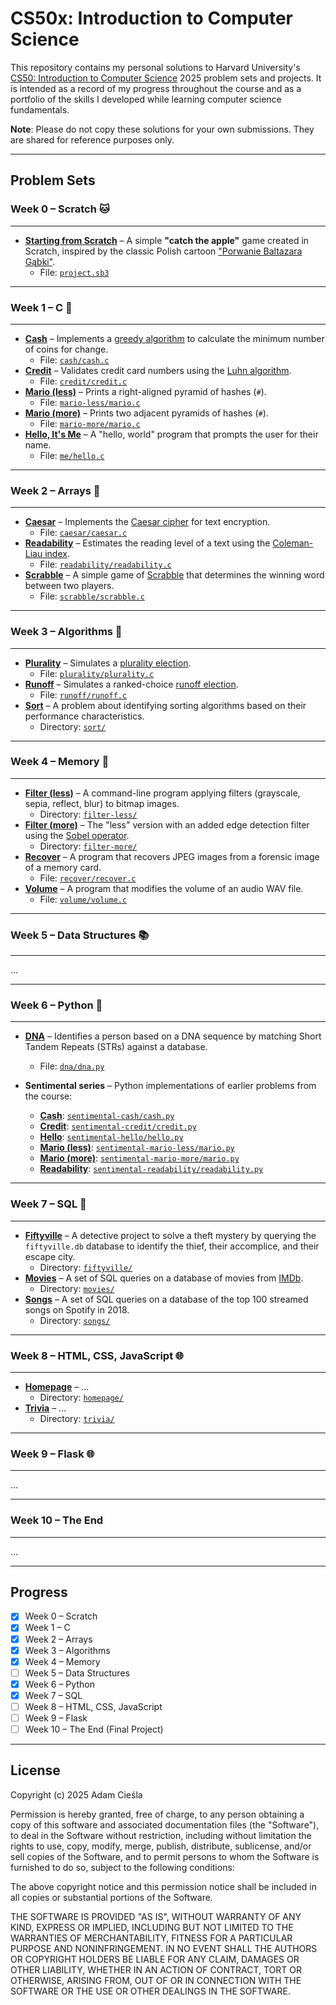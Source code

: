 # CS50x: Introduction to Computer Science

This repository contains my personal solutions to Harvard University's [CS50: Introduction to Computer Science](https://cs50.harvard.edu/x) 2025 problem sets and projects. It is intended as a record of my progress throughout the course and as a portfolio of the skills I developed while learning computer science fundamentals.

**Note**: Please do not copy these solutions for your own submissions. They are shared for reference purposes only.

---

## Problem Sets

### Week 0 – Scratch 🐱

---

- **[Starting from Scratch](https://cs50.harvard.edu/x/psets/0/scratch/)** – A simple **"catch the apple"** game created in Scratch, inspired by the classic Polish cartoon ["Porwanie Baltazara Gąbki"](https://en.wikipedia.org/wiki/The_Abduction_of_Balthazar_Sponge_(TV_series)).
  - File: [`project.sb3`](pset_0/project.sb3)

---

### Week 1 – C 🍄

---

- **[Cash](https://cs50.harvard.edu/x/psets/1/cash/)** – Implements a [greedy algorithm](https://en.wikipedia.org/wiki/Greedy_algorithm) to calculate the minimum number of coins for change.
  - File: [`cash/cash.c`](pset_1/cash/cash.c)
- **[Credit](https://cs50.harvard.edu/x/psets/1/credit/)** – Validates credit card numbers using the [Luhn algorithm](https://en.wikipedia.org/wiki/Luhn_algorithm).
  - File: [`credit/credit.c`](pset_1/credit/credit.c)
- **[Mario (less)](https://cs50.harvard.edu/x/psets/1/mario/less/)** – Prints a right-aligned pyramid of hashes (`#`).
  - File: [`mario-less/mario.c`](pset_1/mario-less/mario.c)
- **[Mario (more)](https://cs50.harvard.edu/x/psets/1/mario/more/)** – Prints two adjacent pyramids of hashes (`#`).
  - File: [`mario-more/mario.c`](pset_1/mario-more/mario.c)
- **[Hello, It's Me](https://cs50.harvard.edu/x/psets/1/me/)** – A "hello, world" program that prompts the user for their name.
  - File: [`me/hello.c`](pset_1/me/hello.c)

---

### Week 2 – Arrays 🔡

---

- **[Caesar](https://cs50.harvard.edu/x/psets/2/caesar/)** – Implements the [Caesar cipher](https://en.wikipedia.org/wiki/Caesar_cipher) for text encryption.
  - File: [`caesar/caesar.c`](pset_2/caesar/caesar.c)
- **[Readability](https://cs50.harvard.edu/x/psets/2/readability/)** – Estimates the reading level of a text using the [Coleman-Liau index](https://en.wikipedia.org/wiki/Coleman%E2%80%93Liau_index).
  - File: [`readability/readability.c`](pset_2/readability/readability.c)
- **[Scrabble](https://cs50.harvard.edu/x/psets/2/scrabble/)** – A simple game of [Scrabble](https://en.wikipedia.org/wiki/Scrabble) that determines the winning word between two players.
  - File: [`scrabble/scrabble.c`](pset_2/scrabble/scrabble.c)

---

### Week 3 – Algorithms 🔎

---

- **[Plurality](https://cs50.harvard.edu/x/psets/3/plurality/)** – Simulates a [plurality election](https://en.wikipedia.org/wiki/Plurality_voting).
  - File: [`plurality/plurality.c`](pset_3/plurality/plurality.c)
- **[Runoff](https://cs50.harvard.edu/x/psets/3/runoff/)** – Simulates a ranked-choice [runoff election](https://en.wikipedia.org/wiki/Instant-runoff_voting).
  - File: [`runoff/runoff.c`](pset_3/runoff/runoff.c)
- **[Sort](https://cs50.harvard.edu/x/psets/3/sort/)** – A problem about identifying sorting algorithms based on their performance characteristics.
  - Directory: [`sort/`](pset_3/sort)

---

### Week 4 – Memory 🧠

---

- **[Filter (less)](https://cs50.harvard.edu/x/psets/4/filter/less/)** – A command-line program applying filters (grayscale, sepia, reflect, blur) to bitmap images.
  - Directory: [`filter-less/`](pset_4/filter-less/)
- **[Filter (more)](https://cs50.harvard.edu/x/psets/4/filter/more/)** – The "less" version with an added edge detection filter using the [Sobel operator](https://en.wikipedia.org/wiki/Sobel_operator).
  - Directory: [`filter-more/`](pset_4/filter-more/)
- **[Recover](https://cs50.harvard.edu/x/psets/4/recover/)** – A program that recovers JPEG images from a forensic image of a memory card.
  - File: [`recover/recover.c`](pset_4/recover/recover.c)
- **[Volume](https://cs50.harvard.edu/x/psets/4/volume/)** – A program that modifies the volume of an audio WAV file.
  - File: [`volume/volume.c`](pset_4/volume/volume.c)

---

### Week 5 – Data Structures 📚

---

... 

---

### Week 6 – Python 🐍

---

- **[DNA](https://cs50.harvard.edu/x/psets/6/dna/)** – Identifies a person based on a DNA sequence by matching Short Tandem Repeats (STRs) against a database.
  - File: [`dna/dna.py`](pset_6/dna/dna.py)

- **Sentimental series** – Python implementations of earlier problems from the course:
  - **[Cash](https://cs50.harvard.edu/x/psets/6/cash/)**: [`sentimental-cash/cash.py`](pset_6/sentimental-cash/cash.py)
  - **[Credit](https://cs50.harvard.edu/x/psets/6/credit/)**: [`sentimental-credit/credit.py`](pset_6/sentimental-credit/credit.py)
  - **[Hello](https://cs50.harvard.edu/x/psets/6/hello/)**: [`sentimental-hello/hello.py`](pset_6/sentimental-hello/hello.py)
  - **[Mario (less)](https://cs50.harvard.edu/x/psets/6/mario/less/)**: [`sentimental-mario-less/mario.py`](pset_6/sentimental-mario-less/mario.py)
  - **[Mario (more)](https://cs50.harvard.edu/x/psets/6/mario/more/)**: [`sentimental-mario-more/mario.py`](pset_6/sentimental-mario-more/mario.py)
  - **[Readability](https://cs50.harvard.edu/x/psets/6/readability/)**: [`sentimental-readability/readability.py`](pset_6/sentimental-readability/readability.py)

---

### Week 7 – SQL 🔎

---

- **[Fiftyville](https://cs50.harvard.edu/x/psets/7/fiftyville/)** – A detective project to solve a theft mystery by querying the `fiftyville.db` database to identify the thief, their accomplice, and their escape city.
  - Directory: [`fiftyville/`](pset_7/fiftyville/)
- **[Movies](https://cs50.harvard.edu/x/psets/7/movies/)** – A set of SQL queries on a database of movies from [IMDb](https://www.imdb.com/).
  - Directory: [`movies/`](pset_7/movies/)
- **[Songs](https://cs50.harvard.edu/x/psets/7/songs/)** – A set of SQL queries on a database of the top 100 streamed songs on Spotify in 2018.
  - Directory: [`songs/`](pset_7/songs/)

---

### Week 8 – HTML, CSS, JavaScript 🌐

---

- **[Homepage](https://cs50.harvard.edu/x/psets/8/homepage/)** – ...
  - Directory: [`homepage/`](pset_8/homepage/)
- **[Trivia](https://cs50.harvard.edu/x/psets/8/trivia/)** – ...
  - Directory: [`trivia/`](pset_8/trivia/)

---

### Week 9 – Flask 🌐

---

... 

---

### Week 10 – The End

---

...

---

## Progress

- [x] Week 0 – Scratch
- [x] Week 1 – C
- [x] Week 2 – Arrays
- [x] Week 3 – Algorithms
- [x] Week 4 – Memory
- [ ] Week 5 – Data Structures
- [x] Week 6 – Python
- [x] Week 7 – SQL
- [ ] Week 8 – HTML, CSS, JavaScript
- [ ] Week 9 – Flask
- [ ] Week 10 – The End (Final Project)

---

## License

Copyright (c) 2025 Adam Cieśla

Permission is hereby granted, free of charge, to any person obtaining a copy
of this software and associated documentation files (the "Software"), to deal
in the Software without restriction, including without limitation the rights
to use, copy, modify, merge, publish, distribute, sublicense, and/or sell
copies of the Software, and to permit persons to whom the Software is
furnished to do so, subject to the following conditions:

The above copyright notice and this permission notice shall be included in all
copies or substantial portions of the Software.

THE SOFTWARE IS PROVIDED "AS IS", WITHOUT WARRANTY OF ANY KIND, EXPRESS OR
IMPLIED, INCLUDING BUT NOT LIMITED TO THE WARRANTIES OF MERCHANTABILITY,
FITNESS FOR A PARTICULAR PURPOSE AND NONINFRINGEMENT. IN NO EVENT SHALL THE
AUTHORS OR COPYRIGHT HOLDERS BE LIABLE FOR ANY CLAIM, DAMAGES OR OTHER
LIABILITY, WHETHER IN AN ACTION OF CONTRACT, TORT OR OTHERWISE, ARISING FROM,
OUT OF OR IN CONNECTION WITH THE SOFTWARE OR THE USE OR OTHER DEALINGS IN THE
SOFTWARE.